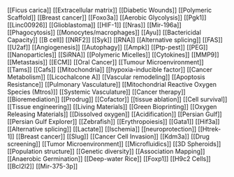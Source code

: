 [[Ficus carica]]
[[Extracellular matrix]]
[[Diabetic Wounds]]
[[Polymeric Scaffold]]
[[Breast cancer]]
[[Foxo3a]]
[[Aerobic Glycolysis]]
[[Pgk1]]
[[Linc00926]]
[[Glioblastoma]]
[[HIF-1]]
[[Nras]]
[[Mir-196a]]
[[Phagocytosis]]
[[Monocytes/macrophages]]
[[Ayu]]
[[Bactericidal Capacity]]
[[B cell]]
[[NRF2]]
[[Syk]]
[[RNA]]
[[Alternative splicing]]
[[FAS]]
[[U2af]]
[[Angiogenesis]]
[[Autophagy]]
[[Ampk]]
[[Ptp-pest]]
[[PEG]]
[[Nanoparticles]]
[[SiRNA]]
[[Polymeric Micelles]]
[[Cytokines]]
[[MMP9]]
[[Metastasis]]
[[ECM]]
[[Oral Cancer]]
[[Tumour Microenvironment]]
[[Tams]]
[[Cafs]]
[[Mitochondria]]
[[hypoxia-inducible factor]]
[[Cancer Metabolism]]
[[Licochalcone A]]
[[Vascular remodeling]]
[[Apoptosis Resistance]]
[[Pulmonary Vasculature]]
[[Mitochondrial Reactive Oxygen Species (Mtros)]]
[[Systemic Vasculature]]
[[Cancer therapy]]
[[Bioremediation]]
[[Prodrug]]
[[Cofactor]]
[[tissue ablation]]
[[Cell survival]]
[[Tissue engineering]]
[[Living Materials]]
[[Green Bioprinting]]
[[Oxygen Releasing Materials]]
[[Dissolved oxygen]]
[[Acidification]]
[[Persian Gulf]]
[[Persian Gulf Explorer]]
[[Zebrafish]]
[[Erythropoiesis]]
[[Gata1]]
[[Hif3a]]
[[Alternative splicing]]
[[Lactate]]
[[Ischemia]]
[[neuroprotection]]
[[Htrek-1]]
[[Breast cancer]]
[[Slug]]
[[Cancer Cell Invasion]]
[[Kdm3a]]
[[Drug screening]]
[[Tumor Microenvironment]]
[[Microfluidics]]
[[3D Spheroids]]
[[Population structure]]
[[Genetic diversity]]
[[Association Mapping]]
[[Anaerobic Germination]]
[[Deep-water Rice]]
[[Foxp1]]
[[H9c2 Cells]]
[[Bcl2l2]]
[[Mir-375-3p]]
